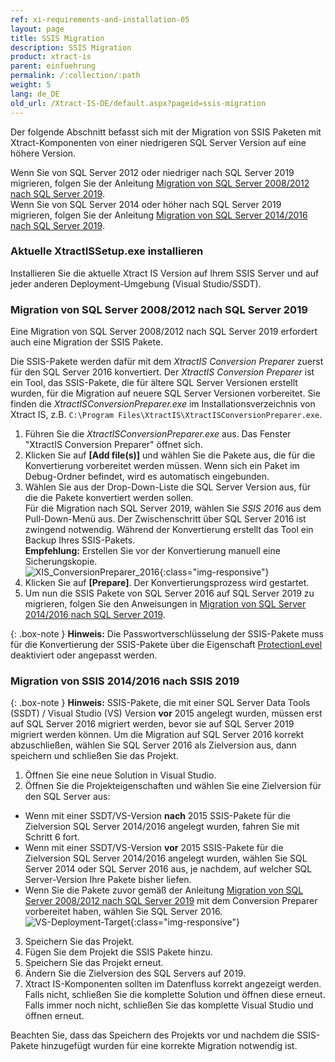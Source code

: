 ```yaml
---
ref: xi-requirements-and-installation-05
layout: page
title: SSIS Migration
description: SSIS Migration
product: xtract-is
parent: einfuehrung
permalink: /:collection/:path
weight: 5
lang: de_DE
old_url: /Xtract-IS-DE/default.aspx?pageid=ssis-migration
---
```


Der folgende Abschnitt befasst sich mit der Migration von SSIS Paketen mit Xtract-Komponenten von einer niedrigeren SQL Server Version auf eine höhere Version. 

Wenn Sie von SQL Server 2012 oder niedriger nach SQL Server 2019 migrieren, folgen Sie der Anleitung [Migration von SQL Server 2008/2012 nach SQL Server 2019](#migration-von-sql-server-20082012-nach-sql-server-2019).<br>
Wenn Sie von SQL Server 2014 oder höher nach SQL Server 2019 migrieren, folgen Sie der Anleitung [Migration von SQL Server 2014/2016 nach SQL Server 2019](#migration-von-sql-server-20142016-nach-sql-server-2019).

### Aktuelle XtractISSetup.exe installieren
Installieren Sie die aktuelle Xtract IS Version auf Ihrem SSIS Server und auf jeder anderen Deployment-Umgebung (Visual Studio/SSDT).

### Migration von SQL Server 2008/2012 nach SQL Server 2019

Eine Migration von SQL Server 2008/2012 nach SQL Server 2019 erfordert auch eine Migration der SSIS Pakete.

Die SSIS-Pakete werden dafür mit dem *XtractIS Conversion Preparer* zuerst für den SQL Server 2016 konvertiert.
Der *XtractIS Conversion Preparer* ist ein Tool, das SSIS-Pakete, die für ältere SQL Server Versionen erstellt wurden, für die Migration auf neuere SQL Server Versionen vorbereitet. 
Sie finden die *XtractISConversionPreparer.exe* im Installationsverzeichnis von Xtract IS, z.B. `C:\Program Files\XtractIS\XtractISConversionPreparer.exe`. 

1. Führen Sie die *XtractISConversionPreparer.exe* aus. Das Fenster "XtractIS Conversion Preparer" öffnet sich.
2. Klicken Sie auf **[Add file(s)]** und wählen Sie die Pakete aus, die für die Konvertierung vorbereitet werden müssen.
Wenn sich ein Paket im Debug-Ordner befindet, wird es automatisch eingebunden. 
3. Wählen Sie aus der Drop-Down-Liste die SQL Server Version aus, für die die Pakete konvertiert werden sollen.<br>
Für die Migration nach SQL Server 2019, wählen Sie *SSIS 2016* aus dem Pull-Down-Menü aus. Der Zwischenschritt über SQL Server 2016 ist zwingend notwendig.
Während der Konvertierung erstellt das Tool ein Backup Ihres SSIS-Pakets. <br>
**Empfehlung:** Erstellen Sie vor der Konvertierung manuell eine Sicherungskopie.<br> 
![XIS_ConversionPreparer_2016](/img/content/XIS_ConversionPreparer_2016.png){:class="img-responsive"}
4. Klicken Sie auf **[Prepare]**. Der Konvertierungsprozess wird gestartet.<br>
5. Um nun die SSIS Pakete von SQL Server 2016 auf SQL Server 2019 zu migrieren, folgen Sie den Anweisungen in [Migration von SQL Server 2014/2016 nach SQL Server 2019](#migration-von-sql-server-20142016-nach-sql-server-2019).

{: .box-note }
**Hinweis:** Die Passwortverschlüsselung der SSIS-Pakete muss für die Konvertierung der SSIS-Pakete über die Eigenschaft [ProtectionLevel](https://docs.microsoft.com/de-de/sql/integration-services/security/access-control-for-sensitive-data-in-packages?view=sql-server-ver15#set_protection) deaktiviert oder angepasst werden.


### Migration von SSIS 2014/2016 nach SSIS 2019

{: .box-note }
**Hinweis:** SSIS-Pakete, die mit einer SQL Server Data Tools (SSDT) / Visual Studio (VS) Version **vor** 2015 angelegt wurden, müssen erst auf SQL Server 2016 migriert werden, bevor sie auf SQL Server 2019 migriert werden können.
Um die Migration auf SQL Server 2016 korrekt abzuschließen, wählen Sie SQL Server 2016 als Zielversion aus, dann speichern und schließen Sie das Projekt. 

1. Öffnen Sie eine neue Solution in Visual Studio. 
2. Öffnen Sie die Projekteigenschaften und wählen Sie eine Zielversion für den SQL Server aus:
- Wenn mit einer SSDT/VS-Version **nach** 2015 SSIS-Pakete für die Zielversion SQL Server 2014/2016 angelegt wurden, fahren Sie mit Schritt 6 fort.
- Wenn mit einer SSDT/VS-Version **vor** 2015 SSIS-Pakete für die Zielversion SQL Server 2014/2016 angelegt wurden, wählen Sie SQL Server 2014 oder SQL Server 2016 aus, je nachdem, auf welcher SQL Server-Version Ihre Pakete bisher liefen. 
- Wenn Sie die Pakete zuvor gemäß der Anleitung [Migration von SQL Server 2008/2012 nach SQL Server 2019](#migration-von-sql-server-20082012-nach-sql-server-2019) mit dem Conversion Preparer vorbereitet haben, wählen Sie SQL Server 2016.<br>
![VS-Deployment-Target](/img/content/VS_Deployment_Target.png){:class="img-responsive"}
3. Speichern Sie das Projekt.
4. Fügen Sie dem Projekt die SSIS Pakete hinzu.
5. Speichern Sie das Projekt erneut.
6. Ändern Sie die Zielversion des SQL Servers auf 2019.
7. Xtract IS-Komponenten sollten im Datenfluss korrekt angezeigt werden. 
Falls nicht, schließen Sie die komplette Solution und öffnen diese erneut. 
Falls immer noch nicht, schließen Sie das komplette Visual Studio und öffnen erneut.

Beachten Sie, dass das Speichern des Projekts vor und nachdem die SSIS-Pakete hinzugefügt wurden für eine korrekte Migration notwendig ist.
